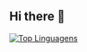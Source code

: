 ## Hi there 👋

[![Top Linguagens](https://github-readme-stats.vercel.app/api/top-langs/?username=neschii&theme=midnight-purple)](https://github.com/anuraghazra/github-readme-stats)
